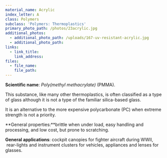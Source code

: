 ```yaml
---
material_name: Acrylic
index_letter: A
class: Polymers
subclass: 'Polymers: Thermoplastics'
primary_photo_path: /photos/23acrylic.jpg
additional_photos:
  - additional_photo_path: /uploads/167-uv-resistant-acrylic.jpg
  - additional_photo_path:
links:
  - link_title:
    link_address:
files:
  - file_name:
    file_path:
---
```



**Scientific name**:&nbsp;*Poly(methyl methacrylate)* (PMMA).

This substance, like many other thermoplastics, is often classified as a type of glass although it is not a type of the familiar silica-based glass.

It is an alternative to the more expensive polycarbonate (PC) when extreme strength is not a priority.

**General properties:**brittle when under load, easy handling and processing, and low cost, but prone to scratching.

**General applications**: cockpit canopies for fighter aircraft during WWII, &nbsp;rear-lights and instrument clusters for vehicles, appliances and lenses for glasses.